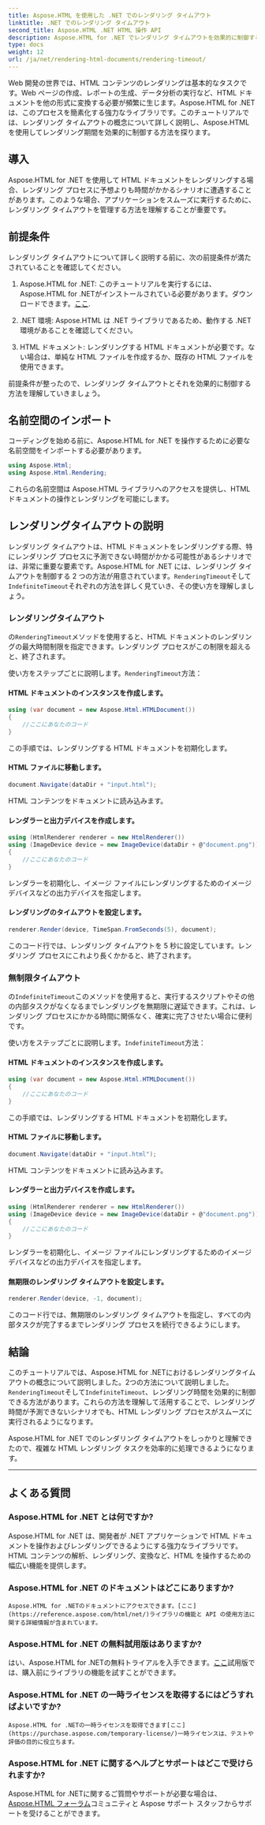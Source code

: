 ```yaml
---
title: Aspose.HTML を使用した .NET でのレンダリング タイムアウト
linktitle: .NET でのレンダリング タイムアウト
second_title: Aspose.HTML .NET HTML 操作 API
description: Aspose.HTML for .NET でレンダリング タイムアウトを効果的に制御する方法を学びます。レンダリング オプションを確認し、HTML ドキュメントのスムーズなレンダリングを実現します。
type: docs
weight: 12
url: /ja/net/rendering-html-documents/rendering-timeout/
---
```


Web 開発の世界では、HTML コンテンツのレンダリングは基本的なタスクです。Web ページの作成、レポートの生成、データ分析の実行など、HTML ドキュメントを他の形式に変換する必要が頻繁に生じます。Aspose.HTML for .NET は、このプロセスを簡素化する強力なライブラリです。このチュートリアルでは、レンダリング タイムアウトの概念について詳しく説明し、Aspose.HTML を使用してレンダリング期間を効果的に制御する方法を探ります。

## 導入

Aspose.HTML for .NET を使用して HTML ドキュメントをレンダリングする場合、レンダリング プロセスに予想よりも時間がかかるシナリオに遭遇することがあります。このような場合、アプリケーションをスムーズに実行するために、レンダリング タイムアウトを管理する方法を理解することが重要です。

## 前提条件

レンダリング タイムアウトについて詳しく説明する前に、次の前提条件が満たされていることを確認してください。

1. Aspose.HTML for .NET: このチュートリアルを実行するには、Aspose.HTML for .NETがインストールされている必要があります。ダウンロードできます。[ここ](https://releases.aspose.com/html/net/).

2. .NET 環境: Aspose.HTML は .NET ライブラリであるため、動作する .NET 環境があることを確認してください。

3. HTML ドキュメント: レンダリングする HTML ドキュメントが必要です。ない場合は、単純な HTML ファイルを作成するか、既存の HTML ファイルを使用できます。

前提条件が整ったので、レンダリング タイムアウトとそれを効果的に制御する方法を理解していきましょう。

## 名前空間のインポート

コーディングを始める前に、Aspose.HTML for .NET を操作するために必要な名前空間をインポートする必要があります。

```csharp
using Aspose.Html;
using Aspose.Html.Rendering;
```

これらの名前空間は Aspose.HTML ライブラリへのアクセスを提供し、HTML ドキュメントの操作とレンダリングを可能にします。

## レンダリングタイムアウトの説明

レンダリング タイムアウトは、HTML ドキュメントをレンダリングする際、特にレンダリング プロセスに予測できない時間がかかる可能性があるシナリオでは、非常に重要な要素です。Aspose.HTML for .NET には、レンダリング タイムアウトを制御する 2 つの方法が用意されています。`RenderingTimeout`そして`IndefiniteTimeout`それぞれの方法を詳しく見ていき、その使い方を理解しましょう。

### レンダリングタイムアウト

の`RenderingTimeout`メソッドを使用すると、HTML ドキュメントのレンダリングの最大時間制限を指定できます。レンダリング プロセスがこの制限を超えると、終了されます。

使い方をステップごとに説明します。`RenderingTimeout`方法：

#### HTML ドキュメントのインスタンスを作成します。

   ```csharp
   using (var document = new Aspose.Html.HTMLDocument())
   {
       //ここにあなたのコード
   }
   ```

   この手順では、レンダリングする HTML ドキュメントを初期化します。

#### HTML ファイルに移動します。

   ```csharp
   document.Navigate(dataDir + "input.html");
   ```

   HTML コンテンツをドキュメントに読み込みます。

#### レンダラーと出力デバイスを作成します。

   ```csharp
   using (HtmlRenderer renderer = new HtmlRenderer())
   using (ImageDevice device = new ImageDevice(dataDir + @"document.png"))
   {
       //ここにあなたのコード
   }
   ```

   レンダラーを初期化し、イメージ ファイルにレンダリングするためのイメージ デバイスなどの出力デバイスを指定します。

#### レンダリングのタイムアウトを設定します。

   ```csharp
   renderer.Render(device, TimeSpan.FromSeconds(5), document);
   ```

   このコード行では、レンダリング タイムアウトを 5 秒に設定しています。レンダリング プロセスにこれより長くかかると、終了されます。

### 無制限タイムアウト

の`IndefiniteTimeout`このメソッドを使用すると、実行するスクリプトやその他の内部タスクがなくなるまでレンダリングを無期限に遅延できます。これは、レンダリング プロセスにかかる時間に関係なく、確実に完了させたい場合に便利です。

使い方をステップごとに説明します。`IndefiniteTimeout`方法：

#### HTML ドキュメントのインスタンスを作成します。

   ```csharp
   using (var document = new Aspose.Html.HTMLDocument())
   {
       //ここにあなたのコード
   }
   ```

   この手順では、レンダリングする HTML ドキュメントを初期化します。

#### HTML ファイルに移動します。

   ```csharp
   document.Navigate(dataDir + "input.html");
   ```

   HTML コンテンツをドキュメントに読み込みます。

#### レンダラーと出力デバイスを作成します。

   ```csharp
   using (HtmlRenderer renderer = new HtmlRenderer())
   using (ImageDevice device = new ImageDevice(dataDir + @"document.png"))
   {
       //ここにあなたのコード
   }
   ```

   レンダラーを初期化し、イメージ ファイルにレンダリングするためのイメージ デバイスなどの出力デバイスを指定します。

#### 無期限のレンダリング タイムアウトを設定します。

   ```csharp
   renderer.Render(device, -1, document);
   ```

   このコード行では、無期限のレンダリング タイムアウトを指定し、すべての内部タスクが完了するまでレンダリング プロセスを続行できるようにします。

## 結論

このチュートリアルでは、Aspose.HTML for .NETにおけるレンダリングタイムアウトの概念について説明しました。2つの方法について説明しました。`RenderingTimeout`そして`IndefiniteTimeout`、レンダリング時間を効果的に制御できる方法があります。これらの方法を理解して活用することで、レンダリング時間が予測できないシナリオでも、HTML レンダリング プロセスがスムーズに実行されるようになります。

Aspose.HTML for .NET でのレンダリング タイムアウトをしっかりと理解できたので、複雑な HTML レンダリング タスクを効率的に処理できるようになります。

---

## よくある質問

### Aspose.HTML for .NET とは何ですか?
   Aspose.HTML for .NET は、開発者が .NET アプリケーションで HTML ドキュメントを操作およびレンダリングできるようにする強力なライブラリです。HTML コンテンツの解析、レンダリング、変換など、HTML を操作するための幅広い機能を提供します。

### Aspose.HTML for .NET のドキュメントはどこにありますか?
    Aspose.HTML for .NETのドキュメントにアクセスできます。[ここ](https://reference.aspose.com/html/net/)ライブラリの機能と API の使用方法に関する詳細情報が含まれています。

### Aspose.HTML for .NET の無料試用版はありますか?
   はい、Aspose.HTML for .NETの無料トライアルを入手できます。[ここ](https://releases.aspose.com/)試用版では、購入前にライブラリの機能を試すことができます。

### Aspose.HTML for .NET の一時ライセンスを取得するにはどうすればよいですか?
    Aspose.HTML for .NETの一時ライセンスを取得できます[ここ](https://purchase.aspose.com/temporary-license/)一時ライセンスは、テストや評価の目的に役立ちます。

### Aspose.HTML for .NET に関するヘルプとサポートはどこで受けられますか?
   Aspose.HTML for .NETに関するご質問やサポートが必要な場合は、[Aspose.HTML フォーラム](https://forum.aspose.com/)コミュニティと Aspose サポート スタッフからサポートを受けることができます。




